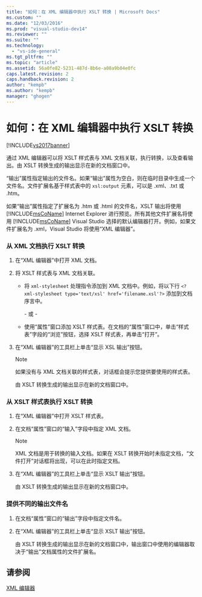 ```yaml
---
title: "如何：在 XML 编辑器中执行 XSLT 转换 | Microsoft Docs"
ms.custom: ""
ms.date: "12/03/2016"
ms.prod: "visual-studio-dev14"
ms.reviewer: ""
ms.suite: ""
ms.technology: 
  - "vs-ide-general"
ms.tgt_pltfrm: ""
ms.topic: "article"
ms.assetid: 56a0fe82-5231-487d-8b6e-a08a9b04e0fc
caps.latest.revision: 2
caps.handback.revision: 2
author: "kempb"
ms.author: "kempb"
manager: "ghogen"
---
```

# 如何：在 XML 编辑器中执行 XSLT 转换
[!INCLUDE[vs2017banner](../code-quality/includes/vs2017banner.md)]

通过 XML 编辑器可以将 XSLT 样式表与 XML 文档关联，执行转换，以及查看输出。由 XSLT 转换生成的输出显示在新的文档窗口中。  
  
 “输出”属性指定输出的文件名。如果“输出”属性为空白，则在临时目录中生成一个文件名。文件扩展名基于样式表中的 `xsl:output` 元素，可以是 .xml、.txt 或 .htm。  
  
 如果“输出”属性指定了扩展名为 .htm 或 .html 的文件名，XSLT 输出将使用 [!INCLUDE[msCoName](../xml-tools/includes/msconame_md.md)] Internet Explorer 进行预览。所有其他文件扩展名将使用 [!INCLUDE[msCoName](../xml-tools/includes/msconame_md.md)] Visual Studio 选择的默认编辑器打开。例如，如果文件扩展名为 .xml，Visual Studio 将使用“XML 编辑器”。  
  
### 从 XML 文档执行 XSLT 转换  
  
1.  在“XML 编辑器”中打开 XML 文档。  
  
2.  将 XSLT 样式表与 XML 文档关联。  
  
    -   将 `xml-stylesheet` 处理指令添加到 XML 文档中。例如，将以下行 `<?xml-stylesheet type='text/xsl' href='filename.xsl'?>` 添加到文档序言中。  
  
         \- 或 \-  
  
    -   使用“属性”窗口添加 XSLT 样式表。在文档的“属性”窗口中，单击“样式表”字段的“浏览”按钮，选择 XSLT 样式表，再单击“打开”。  
  
3.  在“XML 编辑器”的工具栏上单击“显示 XSL 输出”按钮。  
  
    > [!NOTE]
    >  如果没有与 XML 文档关联的样式表，对话框会提示您提供要使用的样式表。  
    >   
    >  由 XSLT 转换生成的输出显示在新的文档窗口中。  
  
### 从 XSLT 样式表执行 XSLT 转换  
  
1.  在“XML 编辑器”中打开 XSLT 样式表。  
  
2.  在文档“属性”窗口的“输入”字段中指定 XML 文档。  
  
    > [!NOTE]
    >  XML 文档是用于转换的输入文档。如果在 XSLT 转换开始时未指定文档，“文件打开”对话框将出现，可以在此时指定文档。  
  
3.  在“XML 编辑器”的工具栏上单击“显示 XSLT 输出”按钮。  
  
     由 XSLT 转换生成的输出显示在新的文档窗口中。  
  
### 提供不同的输出文件名  
  
1.  在文档“属性”窗口的“输出”字段中指定文件名。  
  
2.  在“XML 编辑器”的工具栏上单击“显示 XSLT 输出”按钮。  
  
     由 XSLT 转换生成的输出显示在新的文档窗口中，输出窗口中使用的编辑器取决于“输出”文档属性的文件扩展名。  
  
## 请参阅  
 [XML 编辑器](../xml-tools/xml-editor.md)